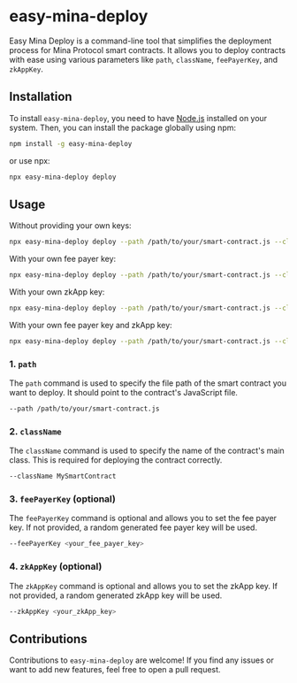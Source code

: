 # easy-mina-deploy

Easy Mina Deploy is a command-line tool that simplifies the deployment process for Mina Protocol smart contracts. It allows you to deploy contracts with ease using various parameters like `path`, `className`, `feePayerKey`, and `zkAppKey`. 

## Installation

To install `easy-mina-deploy`, you need to have [Node.js](https://nodejs.org/) installed on your system. Then, you can install the package globally using npm:

```bash
npm install -g easy-mina-deploy
```

or use npx:

```bash
npx easy-mina-deploy deploy
```

## Usage
Without providing your own keys:
```bash
npx easy-mina-deploy deploy --path /path/to/your/smart-contract.js --className MySmartContract
```

With your own fee payer key:
```bash
npx easy-mina-deploy deploy --path /path/to/your/smart-contract.js --className MySmartContract --feePayerKey <your_fee_payer_key>
```

With your own zkApp key:
```bash
npx easy-mina-deploy deploy --path /path/to/your/smart-contract.js --className MySmartContract --zkAppKey <your_zkApp_key>
```

With your own fee payer key and zkApp key:
```bash
npx easy-mina-deploy deploy --path /path/to/your/smart-contract.js --className MySmartContract --feePayerKey <your_fee_payer_key> --zkAppKey <your_zkApp_key>
```

### 1. `path`

The `path` command is used to specify the file path of the smart contract you want to deploy. It should point to the contract's JavaScript file.

```bash
--path /path/to/your/smart-contract.js
```

### 2. `className`

The `className` command is used to specify the name of the contract's main class. This is required for deploying the contract correctly.

```bash
--className MySmartContract
```

### 3. `feePayerKey` (optional)

The `feePayerKey` command is optional and allows you to set the fee payer key. If not provided, a random generated fee payer key will be used.

```bash
--feePayerKey <your_fee_payer_key>
```

### 4. `zkAppKey` (optional)

The `zkAppKey` command is optional and allows you to set the zkApp key. If not provided, a random generated zkApp key will be used.

```bash
--zkAppKey <your_zkApp_key>
```

## Contributions

Contributions to `easy-mina-deploy` are welcome! If you find any issues or want to add new features, feel free to open a pull request.
